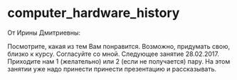 # computer_hardware_history

От Ирины Дмитриевны:

Посмотрите, какая из тем Вам понравится. Возможно, придумать свою, близко к курсу. Согласуйте со мной.
Следующее занятие 28.02.2017. Приходите нам 1 (желательно) или 2 (если не получается) пару.
На этом занятии уже надо принести принести презентацию и рассказывать.
